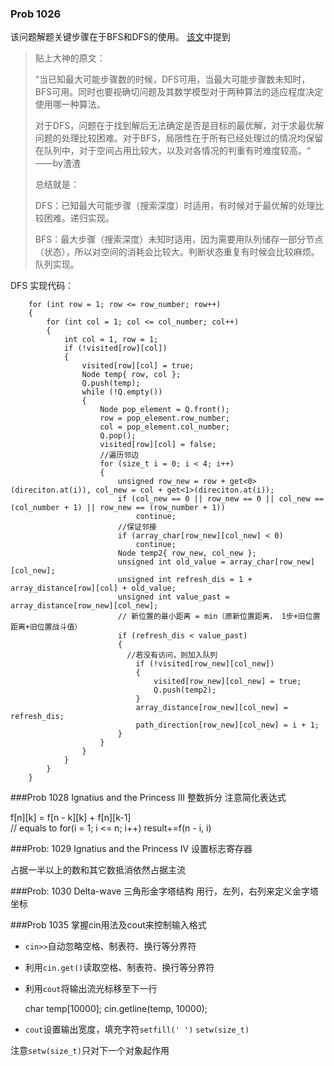 ### Prob 1026
该问题解题关键步骤在于BFS和DFS的使用。
[该文](http://www.csdn123.com/html/mycsdn20140110/ef/eff538bb46dfeb69fd9076e3ddbe2246.html)中提到

> 贴上大神的原文：
> 
> “当已知最大可能步骤数的时候，DFS可用，当最大可能步骤数未知时，BFS可用。同时也要视确切问题及其数学模型对于两种算法的适应程度决定使用哪一种算法。
> 
> 对于DFS，问题在于找到解后无法确定是否是目标的最优解，对于求最优解问题的处理比较困难。对于BFS，局限性在于所有已经处理过的情况均保留在队列中，对于空间占用比较大，以及对各情况的判重有时难度较高。“                        ——by渣渣
> 
> 总结就是：
> 
> DFS：已知最大可能步骤（搜索深度）时适用，有时候对于最优解的处理比较困难。递归实现。
> 
> BFS：最大步骤（搜索深度）未知时适用，因为需要用队列储存一部分节点（状态），所以对空间的消耗会比较大。判断状态重复有时候会比较麻烦。队列实现。

DFS 实现代码：

		for (int row = 1; row <= row_number; row++)
		{
			for (int col = 1; col <= col_number; col++)
			{
				int col = 1, row = 1;
				if (!visited[row][col])
				{
					visited[row][col] = true;
					Node temp{ row, col };
					Q.push(temp);
					while (!Q.empty())
					{
						Node pop_element = Q.front();
						row = pop_element.row_number;
						col = pop_element.col_number;
						Q.pop();
						visited[row][col] = false;
						//遍历邻边
						for (size_t i = 0; i < 4; i++)
						{
							unsigned row_new = row + get<0>(direciton.at(i)), col_new = col + get<1>(direciton.at(i));
							if (col_new == 0 || row_new == 0 || col_new == (col_number + 1) || row_new == (row_number + 1))
								continue;
							//保证邻接	
							if (array_char[row_new][col_new] < 0)
								continue;
							Node temp2{ row_new, col_new };
							unsigned int old_value = array_char[row_new][col_new];
							unsigned int refresh_dis = 1 + array_distance[row][col] + old_value;
							unsigned int value_past = array_distance[row_new][col_new];
							// 新位置的最小距离 = min（原新位置距离， 1步+旧位置距离+旧位置战斗值）
							if (refresh_dis < value_past)
							{
							  //若没有访问，则加入队列
								if (!visited[row_new][col_new])
								{
									visited[row_new][col_new] = true;
									Q.push(temp2);
								}
								array_distance[row_new][col_new] = refresh_dis;
								path_direction[row_new][col_new] = i + 1;
							}
						}
					}
				}
			}
		}

###Prob 1028 Ignatius and the Princess III 整数拆分
注意简化表达式

  f[n][k] = f[n - k][k] + f[n][k-1]  
    // equals to for(i = 1; i <= n; i++) result+=f(n - i, i)


###Prob: 1029 Ignatius and the Princess IV
设置标志寄存器

占据一半以上的数和其它数抵消依然占据主流


###Prob: 1030 Delta-wave 三角形金字塔结构
用行，左列，右列来定义金字塔坐标


###Prob 1035
掌握cin用法及cout来控制输入格式

* `cin>>`自动忽略空格、制表符、换行等分界符

* 利用`cin.get()`读取空格、制表符、换行等分界符

* 利用`cout`将输出流光标移至下一行

  char temp[10000];
  cin.getline(temp, 10000);
  
* `cout`设置输出宽度，填充字符`setfill(' ')` `setw(size_t)`

注意`setw(size_t)`只对下一个对象起作用

